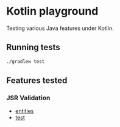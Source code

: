 # Kotlin playground

Testing various Java features under Kotlin.

## Running tests

```bash
./gradlew test
```
## Features tested

### JSR Validation

* [entities](src/main/kotlin/ro/polak/jsr/playground/validation)
* [test](src/test/kotlin/ro/polak/kotlin/playground/JsrValidationTest.kt)
